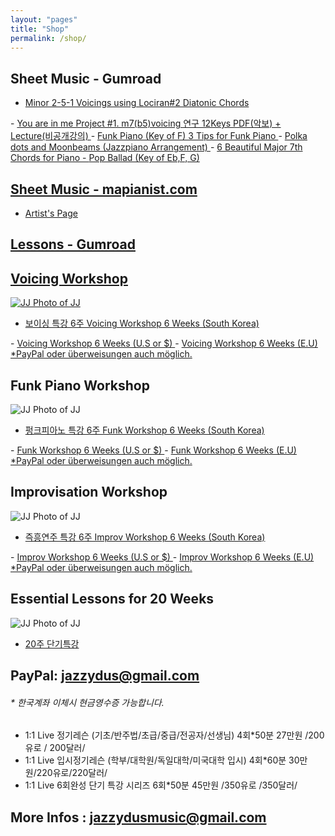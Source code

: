 ```yaml
---
layout: "pages"
title: "Shop"
permalink: /shop/
---
```


## Sheet Music - Gumroad

- <a href="https://gumroad.com/jazzydusmusic#mSlRxY" target="_blank">
    Minor 2-5-1 Voicings using Lociran#2 Diatonic Chords
</a>
- <a href="https://gumroad.com/jazzydusmusic#rQKhu" target="_blank">
    You are in me Project #1. m7(b5)voicing 연구 12Keys PDF(악보) + Lecture(비공개강의)
</a>
- <a href="https://gumroad.com/jazzydusmusic#gFFEsD" target="_blank">
    Funk Piano (Key of F) 3 Tips for Funk Piano
</a>
- <a href="https://gumroad.com/jazzydusmusic#JCupaZ" target="_blank">
    Polka dots and Moonbeams (Jazzpiano Arrangement)
</a>
- <a href="https://jazzydusmusic.gumroad.com/l/rScwd" target="_blank">
    6 Beautiful Major 7th Chords for Piano
- <a href="https://jazzydusmusic.gumroad.com/l/yThDM" target="_blank">
    Pop Ballad (Key of Eb,F, G)  

## Sheet Music - mapianist.com

- <a href="https://www.mapianist.com/profile/670590/main" target="_blank">
    Artist's Page

## Lessons - Gumroad
## Voicing Workshop
<img src="https://jjmusic-online.github.io/assets/images/voicingfoto.jpeg" alt="JJ Photo of JJ"
	title="Photo of JJ" style="min-width: 10px" />
- <a href="https://jazzydusmusic.gumroad.com/l/tfiojd" target="_blank">
    보이싱 특강 6주 Voicing Workshop 6 Weeks (South Korea)
</a>
- <a href="https://jazzydusmusic.gumroad.com/l/dxvyy" target="_blank">
    Voicing Workshop 6 Weeks (U.S or $)
</a>  
- <a href="https://jazzydusmusic.gumroad.com/l/qmczn" target="_blank">
    Voicing Workshop 6 Weeks (E.U) *PayPal oder überweisungen auch möglich.
</a> 

## Funk Piano Workshop

<img src="https://jjmusic-online.github.io/assets/images/funkfoto.jpeg" alt="JJ Photo of JJ"
	title="Photo of JJ" style="min-width: 10px" />
- <a href="https://jazzydusmusic.gumroad.com/l/kyjzp" target="_blank">
    펑크피아노 특강 6주 Funk Workshop 6 Weeks (South Korea)
</a> 
- <a href="https://jazzydusmusic.gumroad.com/l/nnxst" target="_blank">
    Funk Workshop 6 Weeks (U.S or $)
</a>  
- <a href="https://jazzydusmusic.gumroad.com/l/egqokm" target="_blank">
    Funk Workshop 6 Weeks (E.U) *PayPal oder überweisungen auch möglich.
</a>  

## Improvisation Workshop

<img src="https://jjmusic-online.github.io/assets/images/improfoto.jpeg" alt="JJ Photo of JJ"
	title="Photo of JJ" style="min-width: 10px" />
- <a href="https://jazzydusmusic.gumroad.com/l/rutuv" target="_blank">
    즉흥연주 특강 6주 Improv Workshop 6 Weeks (South Korea)
</a>  
- <a href="https://jazzydusmusic.gumroad.com/l/wehwc" target="_blank">
    Improv Workshop 6 Weeks (U.S or $)
</a>
- <a href="https://jazzydusmusic.gumroad.com/l/iazso" target="_blank">
    Improv Workshop 6 Weeks (E.U) *PayPal oder überweisungen auch möglich.
 </a> 

## Essential Lessons for 20 Weeks

<img src="https://jjmusic-online.github.io/assets/images/piano20weeks.jpg" alt="JJ Photo of JJ"
	title="Photo of JJ" style="min-width: 10px" />
- <a href="https://jazzydusmusic.gumroad.com/l/smbtql" target="_blank">
    20주 단기특강
 </a>   

## PayPal: jazzydus@gmail.com
       
###### * 한국계좌 이체시 현금영수증 가능합니다.  

 - 1:1 Live 정기레슨 (기초/반주법/초급/중급/전공자/선생님) 4회*50분 27만원 /200유로 / 200달러/
 - 1:1 Live 입시정기레슨 (학부/대학원/독일대학/미국대학 입시)  4회*60분 30만원/220유로/220달러/
 - 1:1 Live 6회완성 단기 특강 시리즈 6회*50분 45만원 /350유로 /350달러/

## More Infos : jazzydusmusic@gmail.com
